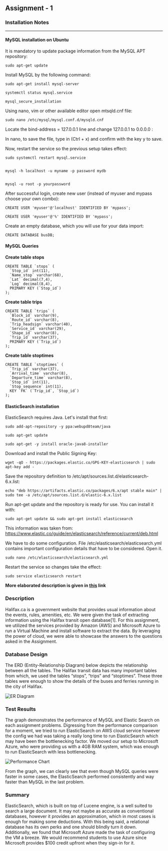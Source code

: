 ## Assignment - 1

### Installation Notes
---
#### MySQL installation on Ubuntu
It is mandatory to update package information from the MySQL APT repository:

    sudo apt-get update

Install MySQL by the following command:

    sudo apt-get install mysql-server

    systemctl status mysql.service

    mysql_secure_installation

Using nano, vim or other available editor open mtsqld.cnf file:

    sudo nano /etc/mysql/mysql.conf.d/mysqld.cnf

Locate the bind-address = 127.0.0.1 line and change 127.0.0.1 to 0.0.0.0 :



In nano, to save the file, type in (Ctrl + x) and confirm with the key y to save.

Now, restart the service so the previous setup takes effect:

    sudo systemctl restart mysql.service


    mysql -h localhost -u myname -p password mydb


    mysql -u root -p yourpassword

After successful login, create new user (instead of myuser and mypass choose your own combo):

    CREATE USER 'myuser'@'localhost' IDENTIFIED BY 'mypass';

    CREATE USER 'myuser'@'%' IDENTIFIED BY 'mypass';

Create an empty database, which you will use for your data import:

    CREATE DATABASE busDB;


#### MySQL Queries

**Create table stops**

    CREATE TABLE `stops` (
      `Stop_id` int(11),
      `Name_stop` varchar(68),
      `Lat` decimal(7,4),
      `Log` decimal(8,4),
      PRIMARY KEY (`Stop_id`)
    );
    
**Create table trips**

    CREATE TABLE `trips` (
      `Block_id` varchar(9),
      `Route_id` varchar(8),
      `Trip_headsign` varchar(40),
      `Service_id` varchar(29),
      `Shape_id` varchar(8),
      `Trip_id` varchar(37),
      PRIMARY KEY (`Trip_id`)
    );
    
**Create table stoptimes**

    CREATE TABLE `stoptimes` (
      `Trip_id` varchar(37),
      `Arrival_time` varchar(8),
      `Departure_time` varchar(8),
      `Stop_id` int(11),
      `Stop_sequence` int(11),
      KEY `FK` (`Trip_id`, `Stop_id`)
    );

#### ElasticSearch installation

ElasticSearch requires Java. Let's install that first:

    sudo add-apt-repository -y ppa:webupd8team/java

    sudo apt-get update

    sudo apt-get -y install oracle-java8-installer

Download and install the Public Signing Key:

    wget -qO - https://packages.elastic.co/GPG-KEY-elasticsearch | sudo apt-key add -

Save the repository definition to /etc/apt/sources.list.d/elasticsearch-6.x.list:

    echo "deb https://artifacts.elastic.co/packages/6.x/apt stable main" | sudo tee -a /etc/apt/sources.list.d/elastic-6.x.list

Run apt-get update and the repository is ready for use. You can install it with:

    sudo apt-get update && sudo apt-get install elasticsearch

This information was taken from: https://www.elastic.co/guide/en/elasticsearch/reference/current/deb.html

We have to do some configuration. File /etc/elasticsearch/elasticsearch.yml contains important configuration details that have to be considered. Open it.

    sudo nano /etc/elasticsearch/elasticsearch.yml

Restart the service so changes take the effect:

    sudo service elasticsearch restart

**More elaborated description is given in [this](https://web.cs.dal.ca/~kosmajac/CSCI5408_tutorials/a1.html#sql) link**
### Description
Halifax.ca is a government website that provides usual information about the events, rules, amenities, etc. We were given the task of extracting information using the Halifax transit open database[1]. For this assignment, we utilized the services provided by Amazon (AWS) and Microsoft Azure to run a Virtual Machine and install software to extract the data. By leveraging the power of cloud, we were able to showcase the answers to the questions asked in the Assignment.

### Database Design
	
The ERD (Entity-Relationship Diagram) below depicts the relationship between all the tables. The Halifax transit data has many important tables from which, we used the tables “stops”, “trips” and “stoptimes”. These three tables were enough to show the details of the buses and ferries running in the city of Halifax.

![ER Diagram](https://firebasestorage.googleapis.com/v0/b/assignment4-fc96b.appspot.com/o/ERD.png?alt=media&token=674b7407-335e-4921-b309-e2b956d63403)


### Test Results
The graph demonstrates the performance of MySQL and Elastic Search on each assignment problems. Digressing from the performance comparison for a moment, we tried to run ElasticSearch on AWS cloud service however the config we had was taking a really long time to run ElasticSearch which may have been the bottlenecking factor. We moved our setup to Microsoft Azure, who were providing us with a 4GB RAM system, which was enough to run ElasticSearch with less bottlenecking.


![Performance Chart](https://firebasestorage.googleapis.com/v0/b/assignment4-fc96b.appspot.com/o/Chart.png?alt=media&token=9e42f9e2-794c-4c3a-9174-9096f20a3eec)

From the graph, we can clearly see that even though MySQL queries were faster in some cases, the ElasticSearch performed consistently and way faster than MySQL in the last problem.

### Summary
ElasticSearch, which is built on top of Lucene engine, is a well suited to search a large document. It may not maybe as accurate as conventional databases, however it provides an approximation, which in most cases is enough for making some deductions. With this being said, a relational database has its own perks and one should blindly turn it down. Additionally, we found that Microsoft Azure made the task of configuring the VM a breeze. We would recommend students to use Azure since Microsoft provides $100 credit upfront when they sign-in for it.
